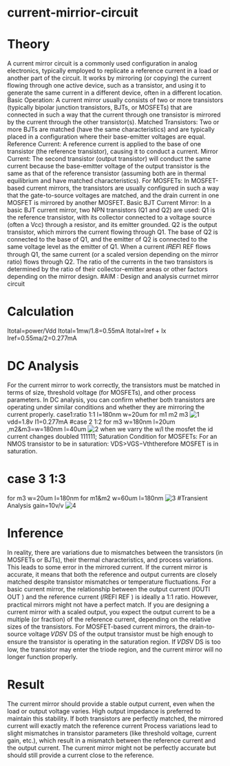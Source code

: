 # current-mirrior-circuit
# Theory
A current mirror circuit is a commonly used configuration in analog electronics, typically employed to replicate a reference current in a load or another part of the circuit. It works by mirroring (or copying) the current flowing through one active device, such as a transistor, and using it to generate the same current in a different device, often in a different location.
Basic Operation:
A current mirror usually consists of two or more transistors (typically bipolar junction transistors, BJTs, or MOSFETs) that are connected in such a way that the current through one transistor is mirrored by the current through the other transistor(s).
Matched Transistors: Two or more BJTs are matched (have the same characteristics) and are typically placed in a configuration where their base-emitter voltages are equal.
Reference Current: A reference current is applied to the base of one transistor (the reference transistor), causing it to conduct a current.
Mirror Current: The second transistor (output transistor) will conduct the same current because the base-emitter voltage of the output transistor is the same as that of the reference transistor (assuming both are in thermal equilibrium and have matched characteristics).
For MOSFETs:
In MOSFET-based current mirrors, the transistors are usually configured in such a way that the gate-to-source voltages are matched, and the drain current in one MOSFET is mirrored by another MOSFET.
Basic BJT Current Mirror:
In a basic BJT current mirror, two NPN transistors (Q1 and Q2) are used:
Q1 is the reference transistor, with its collector connected to a voltage source (often a Vcc) through a resistor, and its emitter grounded.
Q2 is the output transistor, which mirrors the current flowing through Q1. The base of Q2 is connected to the base of Q1, and the emitter of Q2 is connected to the same voltage level as the emitter of Q1.
When a current 𝐼𝑅𝐸𝐹I REF flows through Q1, the same current (or a scaled version depending on the mirror ratio) flows through Q2. The ratio of the currents in the two transistors is determined by the ratio of their collector-emitter areas or other factors depending on the mirror design.
  #AIM : Design and analysis currnet mirror circuit
  # Calculation
  Itotal=power/Vdd
Itotal=1mw/1.8=0.55mA
Itotal=Iref + Ix
Iref=0.55ma/2=0.277mA

  # DC  Analysis
  For the current mirror to work correctly, the transistors must be matched in terms of size, threshold voltage (for MOSFETs), and other process parameters.
In DC analysis, you can confirm whether both transistors are operating under similar conditions and whether they are mirroring the current properly.
  case1:ratio 1:1
  l=180nm w=20um for m1 m2 m3
  ![1](https://github.com/user-attachments/assets/fcf8e6a4-0f3b-436f-88dc-ec0b699bd167)
  vdd=1.8v
  I1=0.277mA
  #case 2 1:2
  for m3 w=180nm l=20um ,m2&m3=w=180nm l=40um
  ![2](https://github.com/user-attachments/assets/f05c87e0-7264-44ca-8b90-c58edc2e8c8e)
  when we varry the w/l the mosfet  the id current changes doubled  111111;
  Saturation Condition for MOSFETs: For an NMOS transistor to be in saturation: VDS>VGS−Vth​therefore MOSFET is in saturation.
  # case 3 1:3
  for m3 w=20um l=180nm for m1&m2 w=60um l=180nm
  ![3](https://github.com/user-attachments/assets/8288abcc-caf8-4da1-b02c-10948ba34036)
  #Transient Analysis
  gain=10v/v
  ![4](https://github.com/user-attachments/assets/1c9c42bf-9f7a-4ea3-a969-df211a6a0ff2)


  # Inference 
  In reality, there are variations due to mismatches between the transistors (in MOSFETs or BJTs), their thermal characteristics, and process variations. This leads to some error in the mirrored current.
 If the current mirror is accurate, it means that both the reference and output currents are closely matched despite transistor mismatches or temperature fluctuations.
For a basic current mirror, the relationship between the output current (𝐼OUTI OUT ) and the reference current (𝐼REFI REF ) is ideally a 1:1 ratio. However, practical mirrors might not have a perfect match.
If you are designing a current mirror with a scaled output, you expect the output current to be a multiple (or fraction) of the reference current, depending on the relative sizes of the transistors.
For MOSFET-based current mirrors, the drain-to-source voltage 𝑉𝐷𝑆V DS  of the output transistor must be high enough to ensure the transistor is operating in the saturation region. If 𝑉𝐷𝑆V DS
 is too low, the transistor may enter the triode region, and the current mirror will no longer function properly.
 # Result
 The current mirror should provide a stable output current, even when the load or output voltage varies. High output impedance is preferred to maintain this stability.
If both transistors are perfectly matched, the mirrored current will exactly match the reference current
Process variations lead to slight mismatches in transistor parameters (like threshold voltage, current gain, etc.), which result in a mismatch between the reference current and the output current. The current mirror might not be perfectly accurate but should still provide a current close to the reference.


